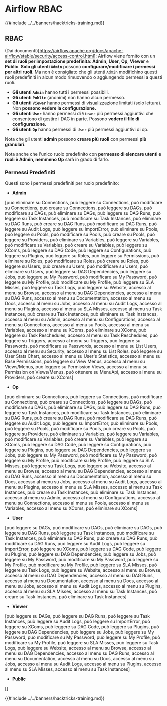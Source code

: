 # Airflow RBAC

{{#include ../../banners/hacktricks-training.md}}

## RBAC

(Dai documenti)\[https://airflow.apache.org/docs/apache-airflow/stable/security/access-control.html]: Airflow viene fornito con un **set di ruoli per impostazione predefinita**: **Admin**, **User**, **Op**, **Viewer** e **Public**. **Solo gli utenti `Admin`** possono **configurare/modificare i permessi per altri ruoli**. Ma non è consigliato che gli utenti `Admin` modifichino questi ruoli predefiniti in alcun modo rimuovendo o aggiungendo permessi a questi ruoli.

- **Gli utenti `Admin`** hanno tutti i permessi possibili.
- **Gli utenti `Public`** (anonimi) non hanno alcun permesso.
- **Gli utenti `Viewer`** hanno permessi di visualizzazione limitati (solo lettura). Non **possono vedere la configurazione.**
- **Gli utenti `User`** hanno permessi di `Viewer` più permessi aggiuntivi che consentono di gestire i DAG in parte. Possono **vedere il file di configurazione.**
- **Gli utenti `Op`** hanno permessi di `User` più permessi aggiuntivi di op.

Nota che gli utenti **admin** possono **creare più ruoli** con permessi **più granulari**.

Nota anche che l'unico ruolo predefinito con **permesso di elencare utenti e ruoli è Admin, nemmeno Op** sarà in grado di farlo.

### Permessi Predefiniti

Questi sono i permessi predefiniti per ruolo predefinito:

- **Admin**

\[può eliminare su Connections, può leggere su Connections, può modificare su Connections, può creare su Connections, può leggere su DAGs, può modificare su DAGs, può eliminare su DAGs, può leggere su DAG Runs, può leggere su Task Instances, può modificare su Task Instances, può eliminare su DAG Runs, può creare su DAG Runs, può modificare su DAG Runs, può leggere su Audit Logs, può leggere su ImportError, può eliminare su Pools, può leggere su Pools, può modificare su Pools, può creare su Pools, può leggere su Providers, può eliminare su Variables, può leggere su Variables, può modificare su Variables, può creare su Variables, può leggere su XComs, può leggere su DAG Code, può leggere su Configurations, può leggere su Plugins, può leggere su Roles, può leggere su Permissions, può eliminare su Roles, può modificare su Roles, può creare su Roles, può leggere su Users, può creare su Users, può modificare su Users, può eliminare su Users, può leggere su DAG Dependencies, può leggere su Jobs, può leggere su My Password, può modificare su My Password, può leggere su My Profile, può modificare su My Profile, può leggere su SLA Misses, può leggere su Task Logs, può leggere su Website, accesso al menu su Browse, accesso al menu su DAG Dependencies, accesso al menu su DAG Runs, accesso al menu su Documentation, accesso al menu su Docs, accesso al menu su Jobs, accesso al menu su Audit Logs, accesso al menu su Plugins, accesso al menu su SLA Misses, accesso al menu su Task Instances, può creare su Task Instances, può eliminare su Task Instances, accesso al menu su Admin, accesso al menu su Configurations, accesso al menu su Connections, accesso al menu su Pools, accesso al menu su Variables, accesso al menu su XComs, può eliminare su XComs, può leggere su Task Reschedules, accesso al menu su Task Reschedules, può leggere su Triggers, accesso al menu su Triggers, può leggere su Passwords, può modificare su Passwords, accesso al menu su List Users, accesso al menu su Security, accesso al menu su List Roles, può leggere su User Stats Chart, accesso al menu su User's Statistics, accesso al menu su Base Permissions, può leggere su View Menus, accesso al menu su Views/Menus, può leggere su Permission Views, accesso al menu su Permission on Views/Menus, può ottenere su MenuApi, accesso al menu su Providers, può creare su XComs]

- **Op**

\[può eliminare su Connections, può leggere su Connections, può modificare su Connections, può creare su Connections, può leggere su DAGs, può modificare su DAGs, può eliminare su DAGs, può leggere su DAG Runs, può leggere su Task Instances, può modificare su Task Instances, può eliminare su DAG Runs, può creare su DAG Runs, può modificare su DAG Runs, può leggere su Audit Logs, può leggere su ImportError, può eliminare su Pools, può leggere su Pools, può modificare su Pools, può creare su Pools, può leggere su Providers, può eliminare su Variables, può leggere su Variables, può modificare su Variables, può creare su Variables, può leggere su XComs, può leggere su DAG Code, può leggere su Configurations, può leggere su Plugins, può leggere su DAG Dependencies, può leggere su Jobs, può leggere su My Password, può modificare su My Password, può leggere su My Profile, può modificare su My Profile, può leggere su SLA Misses, può leggere su Task Logs, può leggere su Website, accesso al menu su Browse, accesso al menu su DAG Dependencies, accesso al menu su DAG Runs, accesso al menu su Documentation, accesso al menu su Docs, accesso al menu su Jobs, accesso al menu su Audit Logs, accesso al menu su Plugins, accesso al menu su SLA Misses, accesso al menu su Task Instances, può creare su Task Instances, può eliminare su Task Instances, accesso al menu su Admin, accesso al menu su Configurations, accesso al menu su Connections, accesso al menu su Pools, accesso al menu su Variables, accesso al menu su XComs, può eliminare su XComs]

- **User**

\[può leggere su DAGs, può modificare su DAGs, può eliminare su DAGs, può leggere su DAG Runs, può leggere su Task Instances, può modificare su Task Instances, può eliminare su DAG Runs, può creare su DAG Runs, può modificare su DAG Runs, può leggere su Audit Logs, può leggere su ImportError, può leggere su XComs, può leggere su DAG Code, può leggere su Plugins, può leggere su DAG Dependencies, può leggere su Jobs, può leggere su My Password, può modificare su My Password, può leggere su My Profile, può modificare su My Profile, può leggere su SLA Misses, può leggere su Task Logs, può leggere su Website, accesso al menu su Browse, accesso al menu su DAG Dependencies, accesso al menu su DAG Runs, accesso al menu su Documentation, accesso al menu su Docs, accesso al menu su Jobs, accesso al menu su Audit Logs, accesso al menu su Plugins, accesso al menu su SLA Misses, accesso al menu su Task Instances, può creare su Task Instances, può eliminare su Task Instances]

- **Viewer**

\[può leggere su DAGs, può leggere su DAG Runs, può leggere su Task Instances, può leggere su Audit Logs, può leggere su ImportError, può leggere su XComs, può leggere su DAG Code, può leggere su Plugins, può leggere su DAG Dependencies, può leggere su Jobs, può leggere su My Password, può modificare su My Password, può leggere su My Profile, può modificare su My Profile, può leggere su SLA Misses, può leggere su Task Logs, può leggere su Website, accesso al menu su Browse, accesso al menu su DAG Dependencies, accesso al menu su DAG Runs, accesso al menu su Documentation, accesso al menu su Docs, accesso al menu su Jobs, accesso al menu su Audit Logs, accesso al menu su Plugins, accesso al menu su SLA Misses, accesso al menu su Task Instances]

- **Public**

\[]

{{#include ../../banners/hacktricks-training.md}}
